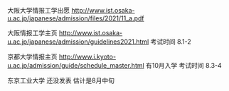 大阪大学情报工学出愿 http://www.ist.osaka-u.ac.jp/japanese/admission/files/2021/11_a.pdf

大阪情报工学主页 http://www.ist.osaka-u.ac.jp/japanese/admission/guidelines2021.html
考试时间 8.1-2

京都大学情报主页 http://www.i.kyoto-u.ac.jp/admission/guide/schedule_master.html 有10月入学
考试时间 8.3-4

东京工业大学 还没发表 估计是8月中旬
